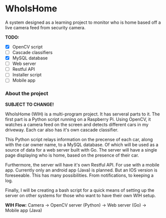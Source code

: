 # WhoIsHome
A system designed as a learning project to monitor who is home based off a live camera feed from security camera.

**TODO:**
- [x] OpenCV script
- [ ] Cascade classifiers
- [x] MySQL database
- [ ] Web server
- [ ] Restful API
- [ ] Installer script
- [ ] Mobile app

### About the project

**SUBJECT TO CHANGE!**

WhoIsHome (WIH) is a multi-program project. It has serveral parts to it. The first part is a Python script
running on a Raspberry Pi. Using OpenCV, it watches a camera feed on the screen and detects different cars in 
my driveway. Each car also has it's own cascade classifier.

This Python script relays information on the precense of each car, along with the car owner name, to a MySQL database.
Of which will be used as a source of data for a web server built with Go. The server will have a single page displaying who
is home, based on the presence of their car.

Furthermore, the server will have it's own Restful API. For use with a mobile app. Currently only an android app (Java)
is planned. But an IOS version is foreseeable. This has many possibilities. From notifications, to keeping a log.

Finally, I will be creating a bash script for a quick means of setting up the server on other systems for those who want
to have their own WIH setup.

**WIH Flow:**
Camera -> OpenCV server (Python) -> Web server (Go) -> Mobile app (Java)
